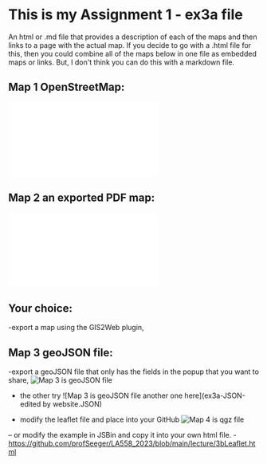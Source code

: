 # This is my Assignment 1 - ex3a file


An html or .md file that provides a description of each of the maps and then links to a page with the actual map. If you decide to go with a .html file for this,
then you could combine all of the maps below in one file as embedded maps or links. But, I don't think you can do this with a markdown file. 

## Map 1  OpenStreetMap:
![Map 1 is OpenStreetMap with a marker embedded on a web page titled](Assign3a.html.html)


## Map 2 an exported PDF map:
![Map 2 is an exported PDF map named assign3.pdf - note this is a good opportunity to make a map that uses a geoprocess, table join, or field calculation. 
You can describe what function you did in the html file that links to the PDF. Utilize a target="_blank" when you make the link to the PDF so it opens in a new 
browser tab.](ex3a-geopdf.pdf)

## Your choice:  

-export a map using the GIS2Web plugin,  

## Map 3  geoJSON file:
-export a geoJSON file that only has the fields in the popup that you want to share, 
![Map 3 is geoJSON file](ex3a-JSON.geojson)
- the other try
![Map 3 is geoJSON file another one here](ex3a-JSON-edited by website.JSON)




- modify the leaflet file and place into your GitHub 
![Map 4 is qgz file](ex3a-part4.qgz)

– or modify the example in JSBin and copy it into your own html file. -  https://github.com/profSeeger/LA558_2023/blob/main/lecture/3bLeaflet.html  

 
